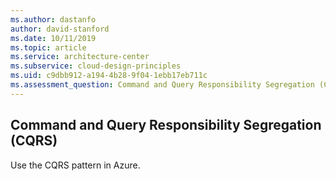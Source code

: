 ```yaml
---
ms.author: dastanfo
author: david-stanford
ms.date: 10/11/2019
ms.topic: article
ms.service: architecture-center
ms.subservice: cloud-design-principles
ms.uid: c9dbb912-a194-4b28-9f04-1ebb17eb711c
ms.assessment_question: Command and Query Responsibility Segregation (CQRS) is implemented on data stores
---
```

## Command and Query Responsibility Segregation (CQRS)

Use the CQRS pattern in Azure.
